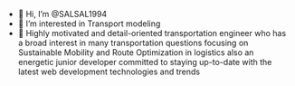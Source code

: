 - 👋 Hi, I’m @SALSAL1994
- 👀 I’m interested in Transport modeling 
- 🌱 Highly motivated and detail-oriented transportation engineer who has a broad interest in many transportation questions focusing on Sustainable Mobility and Route Optimization in logistics also an energetic junior developer committed to staying up-to-date with the latest web development technologies and trends


<!---
SALSAL1994/SALSAL1994 is a ✨ special ✨ repository because its `README.md` (this file) appears on your GitHub profile.
You can click the Preview link to take a look at your changes.
--->

